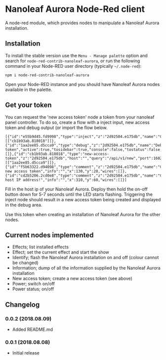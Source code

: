 # Nanoleaf Aurora Node-Red client #

A node-red module, which provides nodes to manipulate a Nanoleaf Aurora installation.

## Installation ##

To install the stable version use the `Menu - Manage palette` option and search for `node-red-contrib-nanoleaf-aurora`, or run the following command in your Node-RED user directory (typically `~/.node-red`):

    npm i node-red-contrib-nanoleaf-aurora

Open your Node-RED instance and you should have Nanoleaf Aurora nodes available in the palette.

## Get your token ##

You can request the 'new access token' node  a token from your nanoleaf panel controller.
To do so, create a flow with a inject input, new access token and debug output (or import the flow below.

    [{"id":"e55b9d45.fd9998","type":"inject","z":"2d92504.e175db","name":"Create","topic":"","payload":"","payloadType":"date","repeat":"","crontab":"","once":false,"onceDelay":0.1,"x":90,"y":100,"wires":[["cb1b93ab.818018"]]},{"id":"1aa2ee85.d5cca9","type":"debug","z":"2d92504.e175db","name":"Debug token","active":true,"tosidebar":true,"console":false,"tostatus":false,"complete":"payload","x":510,"y":100,"wires":[]},{"id":"cb1b93ab.818018","type":"new-access-token","z":"2d92504.e175db","host":"","query":"/api/v1/new","port":16021,"x":290,"y":100,"wires":[["1aa2ee85.d5cca9"]]},{"id":"f5b63322.d94098","type":"comment","z":"2d92504.e175db","name":"Create new access token","info":"","x":130,"y":20,"wires":[]},{"id":"cd2b5206.2cd0e8","type":"comment","z":"2d92504.e175db","name":"Change host IP address!","info":"","x":310,"y":60,"wires":[]}]

Fill in the host ip of your Nanoleaf Aurora.  Deploy then hold the on-off button down for 5-7 seconds until the LED starts flashing.  Triggering the inject node should result in a new access token being created and displayed in the debug area.

Use this token when creating an installation of Nanoleaf Aurora for the other nodes.

## Current nodes implemented ##

* Effects; list installed effects
* Effect; set the current effect and start the show
* Identify; flash the Nanoleaf Aurora installation on and off (colour cannot be changed)
* Information; dump of all the information supplied by the Nanoleaf Aurora installation
* New access token; create a new access token (see above)
* Power; switch on/off
* Power status; on/off

## Changelog ##

### 0.0.2 (2018.08.09)
- Added README.md

### 0.0.1 (2018.08.08)
- Initial release
